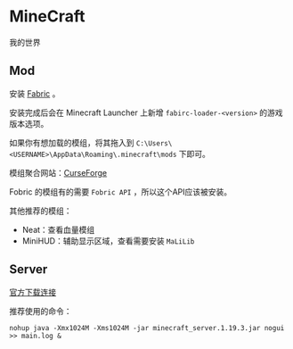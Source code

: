# MineCraft

我的世界


## Mod

安装 [Fabric](https://fabricmc.net/) 。

安装完成后会在 Minecraft Launcher 上新增 `fabirc-loader-<version>` 的游戏版本选项。

如果你有想加载的模组，将其拖入到 `C:\Users\<USERNAME>\AppData\Roaming\.minecraft\mods` 下即可。

模组聚合网站：[CurseForge](https://www.curseforge.com/minecraft/mc-mods)

Fobric 的模组有的需要 `Fobric API` ，所以这个API应该被安装。

其他推荐的模组：

- Neat：查看血量模组
- MiniHUD：辅助显示区域，查看需要安装 `MaLiLib`

## Server


[官方下载连接](https://www.minecraft.net/zh-hans/download/server?spm=a2c4e.10696291.0.0.31c119a4bK5UmZ)

推荐使用的命令：

```
nohup java -Xmx1024M -Xms1024M -jar minecraft_server.1.19.3.jar nogui >> main.log &
```
